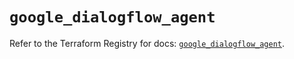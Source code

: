 # `google_dialogflow_agent`

Refer to the Terraform Registry for docs: [`google_dialogflow_agent`](https://registry.terraform.io/providers/hashicorp/google/6.38.0/docs/resources/dialogflow_agent).
